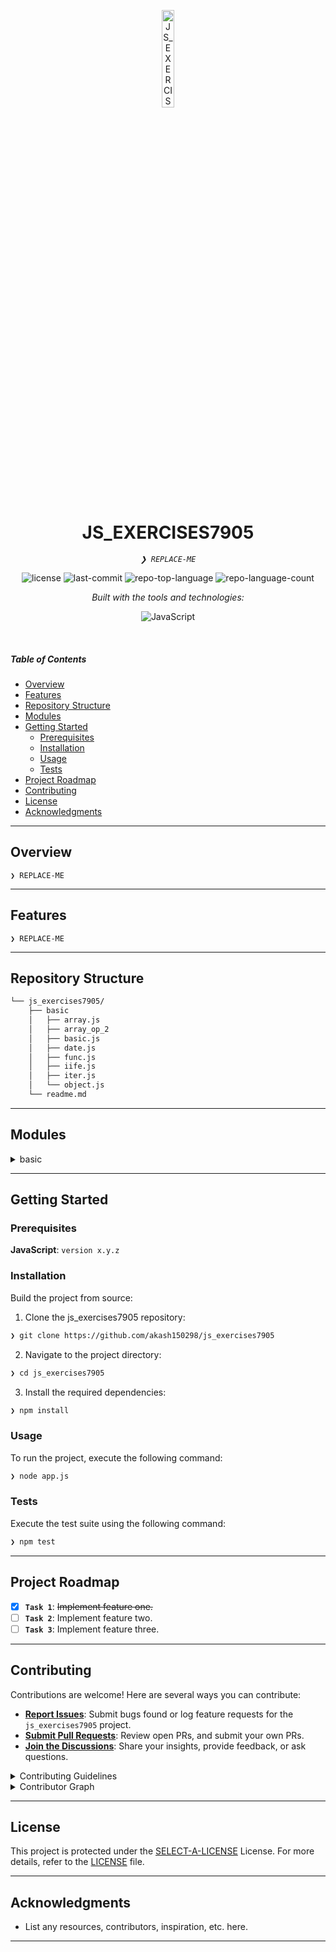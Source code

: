 <p align="center">
  <img src="https://img.icons8.com/?size=512&id=55494&format=png" width="20%" alt="JS_EXERCISES7905-logo">
</p>
<p align="center">
    <h1 align="center">JS_EXERCISES7905</h1>
</p>
<p align="center">
    <em><code>❯ REPLACE-ME</code></em>
</p>
<p align="center">
	<img src="https://img.shields.io/github/license/akash150298/js_exercises7905?style=flat&logo=opensourceinitiative&logoColor=white&color=0080ff" alt="license">
	<img src="https://img.shields.io/github/last-commit/akash150298/js_exercises7905?style=flat&logo=git&logoColor=white&color=0080ff" alt="last-commit">
	<img src="https://img.shields.io/github/languages/top/akash150298/js_exercises7905?style=flat&color=0080ff" alt="repo-top-language">
	<img src="https://img.shields.io/github/languages/count/akash150298/js_exercises7905?style=flat&color=0080ff" alt="repo-language-count">
</p>
<p align="center">
		<em>Built with the tools and technologies:</em>
</p>
<p align="center">
	<img src="https://img.shields.io/badge/JavaScript-F7DF1E.svg?style=flat&logo=JavaScript&logoColor=black" alt="JavaScript">
</p>

<br>

#####  Table of Contents

- [ Overview](#-overview)
- [ Features](#-features)
- [ Repository Structure](#-repository-structure)
- [ Modules](#-modules)
- [ Getting Started](#-getting-started)
    - [ Prerequisites](#-prerequisites)
    - [ Installation](#-installation)
    - [ Usage](#-usage)
    - [ Tests](#-tests)
- [ Project Roadmap](#-project-roadmap)
- [ Contributing](#-contributing)
- [ License](#-license)
- [ Acknowledgments](#-acknowledgments)

---

##  Overview

<code>❯ REPLACE-ME</code>

---

##  Features

<code>❯ REPLACE-ME</code>

---

##  Repository Structure

```sh
└── js_exercises7905/
    ├── basic
    │   ├── array.js
    │   ├── array_op_2
    │   ├── basic.js
    │   ├── date.js
    │   ├── func.js
    │   ├── iife.js
    │   ├── iter.js
    │   └── object.js
    └── readme.md
```

---

##  Modules

<details closed><summary>basic</summary>

| File | Summary |
| --- | --- |
| [iife.js](https://github.com/akash150298/js_exercises7905/blob/main/basic/iife.js) | <code>❯ REPLACE-ME</code> |
| [basic.js](https://github.com/akash150298/js_exercises7905/blob/main/basic/basic.js) | <code>❯ REPLACE-ME</code> |
| [iter.js](https://github.com/akash150298/js_exercises7905/blob/main/basic/iter.js) | <code>❯ REPLACE-ME</code> |
| [date.js](https://github.com/akash150298/js_exercises7905/blob/main/basic/date.js) | <code>❯ REPLACE-ME</code> |
| [object.js](https://github.com/akash150298/js_exercises7905/blob/main/basic/object.js) | <code>❯ REPLACE-ME</code> |
| [array_op_2](https://github.com/akash150298/js_exercises7905/blob/main/basic/array_op_2) | <code>❯ REPLACE-ME</code> |
| [array.js](https://github.com/akash150298/js_exercises7905/blob/main/basic/array.js) | <code>❯ REPLACE-ME</code> |
| [func.js](https://github.com/akash150298/js_exercises7905/blob/main/basic/func.js) | <code>❯ REPLACE-ME</code> |

</details>

---

##  Getting Started

###  Prerequisites

**JavaScript**: `version x.y.z`

###  Installation

Build the project from source:

1. Clone the js_exercises7905 repository:
```sh
❯ git clone https://github.com/akash150298/js_exercises7905
```

2. Navigate to the project directory:
```sh
❯ cd js_exercises7905
```

3. Install the required dependencies:
```sh
❯ npm install
```

###  Usage

To run the project, execute the following command:

```sh
❯ node app.js
```

###  Tests

Execute the test suite using the following command:

```sh
❯ npm test
```

---

##  Project Roadmap

- [X] **`Task 1`**: <strike>Implement feature one.</strike>
- [ ] **`Task 2`**: Implement feature two.
- [ ] **`Task 3`**: Implement feature three.

---

##  Contributing

Contributions are welcome! Here are several ways you can contribute:

- **[Report Issues](https://github.com/akash150298/js_exercises7905/issues)**: Submit bugs found or log feature requests for the `js_exercises7905` project.
- **[Submit Pull Requests](https://github.com/akash150298/js_exercises7905/blob/main/CONTRIBUTING.md)**: Review open PRs, and submit your own PRs.
- **[Join the Discussions](https://github.com/akash150298/js_exercises7905/discussions)**: Share your insights, provide feedback, or ask questions.

<details closed>
<summary>Contributing Guidelines</summary>

1. **Fork the Repository**: Start by forking the project repository to your github account.
2. **Clone Locally**: Clone the forked repository to your local machine using a git client.
   ```sh
   git clone https://github.com/akash150298/js_exercises7905
   ```
3. **Create a New Branch**: Always work on a new branch, giving it a descriptive name.
   ```sh
   git checkout -b new-feature-x
   ```
4. **Make Your Changes**: Develop and test your changes locally.
5. **Commit Your Changes**: Commit with a clear message describing your updates.
   ```sh
   git commit -m 'Implemented new feature x.'
   ```
6. **Push to github**: Push the changes to your forked repository.
   ```sh
   git push origin new-feature-x
   ```
7. **Submit a Pull Request**: Create a PR against the original project repository. Clearly describe the changes and their motivations.
8. **Review**: Once your PR is reviewed and approved, it will be merged into the main branch. Congratulations on your contribution!
</details>

<details closed>
<summary>Contributor Graph</summary>
<br>
<p align="left">
   <a href="https://github.com{/akash150298/js_exercises7905/}graphs/contributors">
      <img src="https://contrib.rocks/image?repo=akash150298/js_exercises7905">
   </a>
</p>
</details>

---

##  License

This project is protected under the [SELECT-A-LICENSE](https://choosealicense.com/licenses) License. For more details, refer to the [LICENSE](https://choosealicense.com/licenses/) file.

---

##  Acknowledgments

- List any resources, contributors, inspiration, etc. here.

---
